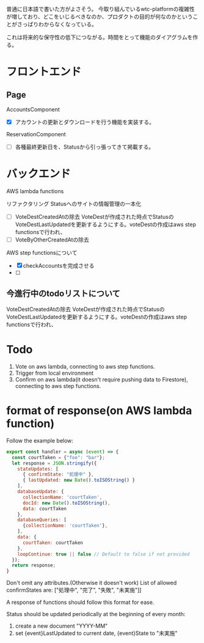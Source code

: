 普通に日本語で書いた方がよさそう。
今取り組んでいるwtc-platformの複雑性が増しており、どこをいじるべきなのか、プロダクトの目的が何なのかということがさっぱりわからなくなっている。

これは将来的な保守性の低下につながる。時間をとって機能のダイアグラムを作る。

# フロントエンド
## Page
AccountsComponent
- [x] アカウントの更新とダウンロードを行う機能を実装する。

ReservationComponent
- [ ] 各種最終更新日を、Statusから引っ張ってきて掲載する。

# バックエンド

AWS lambda functions 

リファクタリング
Statusへのサイトの情報管理の一本化
- [ ] VoteDestCreatedAtの除去
      VoteDestが作成された時点でStatusのVoteDestLastUpdatedを更新するようにする。voteDestの作成はaws step functionsで行われ、
- [ ] VoteByOtherCreatedAtの除去

AWS step functionsについて
- [x] checkAccountsを完成させる
- [ ] 

## 今進行中のtodoリストについて
VoteDestCreatedAtの除去
VoteDestが作成された時点でStatusのVoteDestLastUpdatedを更新するようにする。voteDestの作成はaws step functionsで行われ、

# Todo
1. Vote on aws lambda, connecting to aws step functions.
2. Trigger from local environment
3. Confirm on aws lambda(it doesn't require pushing data to Firestore), connecting to aws step functions.

# format of response(on AWS lambda function)
Follow the example below:
```javascript
export const handler = async (event) => {
  const courtTaken = {"foo": "bar"};
  let response = JSON.stringify({
    stateUpdates: [
      { confirmState: "処理中" },
      { lastUpdated: new Date().toISOString() }
    ],
    databaseUpdate: {
      collectionName: 'courtTaken',
      docId: new Date().toISOString(),
      data: courtTaken
    },
    databaseQueries: [
      {collectionName: 'courtTaken'},
    ],
    data: {
      courtTaken: courtTaken
    },
    loopContinue: true || false // Default to false if not provided
  });
  return response;
}
```
Don't omit any attributes.(Otherwise it doesn't work)
List of allowed confirmStates are:
["処理中", "完了", "失敗", "未実施"]]

A response of functions should follow this format for ease.

Status should be updated periodically at the beginning of every month:
1. create a new document "YYYY-MM"
2. set {event}LastUpdated to current date, {event}State to "未実施"
